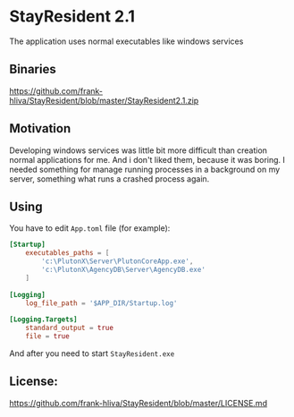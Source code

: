# StayResident 2.1

The application uses normal executables like windows services

## Binaries

https://github.com/frank-hliva/StayResident/blob/master/StayResident2.1.zip

## Motivation

Developing windows services was little bit more difficult than creation normal applications for me. And i don't liked them, because it was boring. I needed something for manage running processes in a background on my server, something what runs a crashed process again.

## Using

You have to edit `App.toml` file (for example):

```toml
[Startup]
	executables_paths = [
		'c:\PlutonX\Server\PlutonCoreApp.exe',
		'c:\PlutonX\AgencyDB\Server\AgencyDB.exe'
	]
	
[Logging]
	log_file_path = '$APP_DIR/Startup.log'
	
[Logging.Targets]
	standard_output = true
	file = true
```
  
And after you need to start `StayResident.exe`

## License:

https://github.com/frank-hliva/StayResident/blob/master/LICENSE.md

